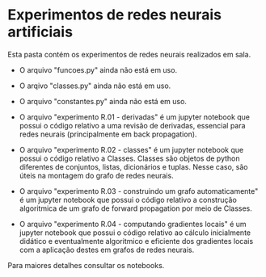 # Experimentos de redes neurais artificiais

Esta pasta contém os experimentos de redes neurais realizados em sala.

+ O arquivo "funcoes.py" ainda não está em uso.

+ O arqivo "classes.py" ainda não está em uso.

+ O arquivo "constantes.py" ainda não está em uso.

+ O arquivo "experimento R.01 - derivadas" é um jupyter notebook que possui o código relativo a uma revisão de derivadas, essencial para redes neurais (principalmente em back propagation).

+ O arquivo "experimento R.02 - classes" é um jupyter notebook que possui o código relativo a Classes. Classes são objetos de python diferentes de conjuntos, listas, dicionários e tuplas. Nesse caso, são úteis na montagem do grafo de redes neurais.

+  O arquivo "experimento R.03 - construindo um grafo automaticamente" é um jupyter notebook que possui o código relativo a construção algoritmica de um grafo de forward propagation por meio de Classes.

+ O arquivo "experimento R.04 - computando gradientes locais" é um jupyter notebook que possui o código relativo ao cálculo inicialmente didático e eventualmente algoritmico e eficiente dos gradientes locais com a aplicação destes em grafos de redes neurais.


Para maiores detalhes consultar os notebooks.

